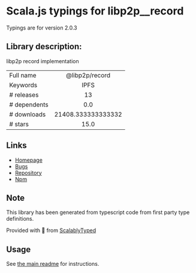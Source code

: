
# Scala.js typings for libp2p__record

Typings are for version 2.0.3

## Library description:
libp2p record implementation

|                    |                 |
| ------------------ | :-------------: |
| Full name          | @libp2p/record |
| Keywords           | IPFS |
| # releases         | 13 |
| # dependents       | 0.0 |
| # downloads        | 21408.333333333332 |
| # stars            | 15.0 |

## Links
- [Homepage](https://github.com/libp2p/js-libp2p-record#readme)
- [Bugs](https://github.com/libp2p/js-libp2p-record/issues)
- [Repository](https://github.com/libp2p/js-libp2p-record)
- [Npm](https://www.npmjs.com/package/%40libp2p%2Frecord)
    


## Note
This library has been generated from typescript code from first party type definitions.

Provided with :purple_heart: from [ScalablyTyped](https://github.com/oyvindberg/ScalablyTyped)

## Usage
See [the main readme](../../readme.md) for instructions.


